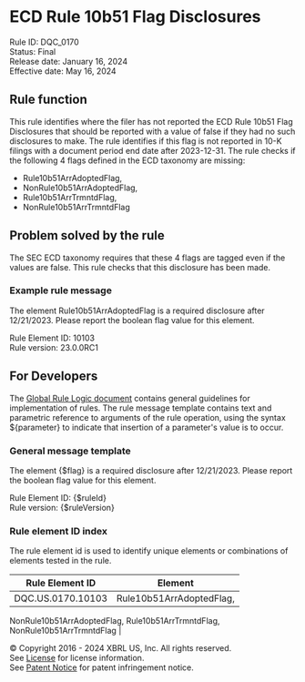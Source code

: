 # ECD Rule 10b51 Flag Disclosures  
Rule ID: DQC_0170  
Status: Final  
Release date: January 16, 2024  
Effective date: May 16, 2024  
  
## Rule function
This rule identifies where the filer has not reported the ECD Rule 10b51 Flag Disclosures that should be reported with a value of false if they had no such disclosures to make. The rule identifies if this flag is not reported in 10-K filings with a document period end date after 2023-12-31. The rule checks if the following 4 flags defined in the ECD taxonomy are missing:

 *  Rule10b51ArrAdoptedFlag,
 *  NonRule10b51ArrAdoptedFlag,
 *  Rule10b51ArrTrmntdFlag,
 *  NonRule10b51ArrTrmntdFlag

## Problem solved by the rule  
The SEC ECD taxonomy requires that these 4 flags are tagged even if the values are false. This rule checks that this disclosure has been made.    

### Example rule message
The element Rule10b51ArrAdoptedFlag is a required disclosure after 12/21/2023. Please report the boolean flag value for this element.

Rule Element ID: 10103  
Rule version: 23.0.0RC1 

## For Developers  
The [Global Rule Logic document](https://github.com/DataQualityCommittee/dqc_us_rules/blob/master/docs/GlobalRuleLogic.md) contains general guidelines for implementation of rules. The rule message template contains text and parametric reference to arguments of the rule operation, using the syntax ${parameter} to indicate that insertion of a parameter's value is to occur. 

### General message template
The element {$flag} is a required disclosure after 12/21/2023. Please report the boolean flag value for this element.

Rule Element ID: {$ruleId}  
Rule version: {$ruleVersion}  

### Rule element ID index  
The rule element id is used to identify unique elements or combinations of elements tested in the rule.

|Rule Element ID|Element|
|--- |--- |
| DQC.US.0170.10103 | Rule10b51ArrAdoptedFlag,
NonRule10b51ArrAdoptedFlag,
Rule10b51ArrTrmntdFlag,
NonRule10b51ArrTrmntdFlag |

© Copyright 2016 - 2024 XBRL US, Inc. All rights reserved.   
See [License](https://xbrl.us/dqc-license) for license information.  
See [Patent Notice](https://xbrl.us/dqc-patent) for patent infringement notice.  